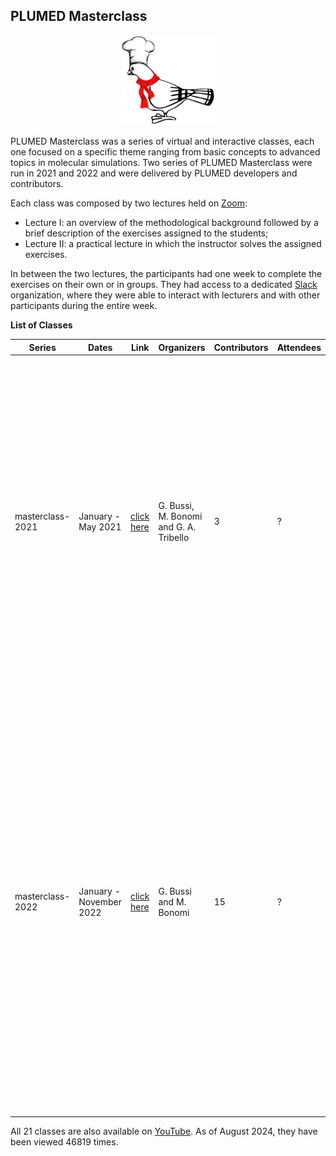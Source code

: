 PLUMED Masterclass
------------------

<center><img width=150 src="pigeon-MC.png"></center>

PLUMED Masterclass was a series of virtual and interactive classes, each one
focused on a specific theme ranging from basic concepts to advanced topics in molecular simulations.
Two series of PLUMED Masterclass were run in 2021 and 2022 and were delivered by PLUMED developers and contributors.

Each class was composed by two lectures held on [Zoom](https://zoom.us/): 
* Lecture I: an overview of the methodological background followed by a brief description of the exercises assigned to the students;
* Lecture II: a practical lecture in which the instructor solves the assigned exercises.

In between the two lectures, the participants had one week to complete the exercises on their own or in groups.
They had access to a dedicated [Slack](https://slack.com/) organization, where they were able to
interact with lecturers and with other participants during the entire week.

__List of Classes__

| Series      | Dates | Link | Organizers | Contributors | Attendees | Description |
| ----------- | ----------- | ----------- | ----------- | ----------- | ----------- | ----------- |
| masterclass-2021  | January - May 2021      | [click here](https://www.plumed-tutorials.org/browse?search=masterclass-2021) | G. Bussi, M. Bonomi and G. A. Tribello | 3 | ? | The first PLUMED masterclass was developed by three of the core PLUMED developers and was designed to introduce students to basic simulation techniques that can be performed with PLUMED such as block averaging, biased sampling, metadynamics and simulations with multiple replicas.  The final session was an online poster session, in which ?? of the attendees presented posters. |
| masterclass-2022  | January - November 2022 | [click here](https://www.plumed-tutorials.org/browse?search=masterclass-2022) | G. Bussi and M. Bonomi | 15 | ? | In the second PLUMED masterclass we invited people who had contributed code to PLUMED to describe what simulations can be performed using their contributed modules. This series focussed on more advanced simulation techniques and the less-frequently-employed enhanced sampling methods. The techniques covered included applications for experimentally-informed molecular dynamics simulation, simulations of crystallisation in solid and from solution and ligand binding. | 

All 21 classes are also available on [YouTube](https://www.youtube.com/@plumedorg1402). As of August 2024, they have been viewed 46819 times.
